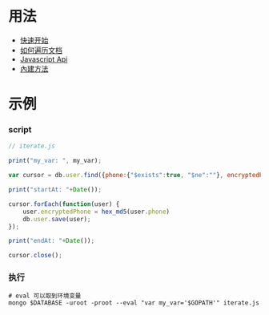 # 用法

+ [快速开始](https://docs.mongodb.com/manual/reference/mongo-shell/#basic-shell-javascript-operations)
+ [如何遍历文档](https://docs.mongodb.com/manual/tutorial/iterate-a-cursor/index.html)
+ [Javascript Api](https://docs.mongodb.com/manual/reference/method/)
+ [內建方法](https://docs.mongodb.com/manual/reference/method/js-native/)

# 示例

### script

```js
// iterate.js

print("my_var: ", my_var);

var cursor = db.user.find({phone:{"$exists":true, "$ne":""}, encryptedPhone:{"$exists":false}}).noCursorTimeout();

print("startAt: "+Date());

cursor.forEach(function(user) {
    user.encryptedPhone = hex_md5(user.phone)
    db.user.save(user);
});

print("endAt: "+Date());

cursor.close();
```

### 执行

```
# eval 可以取到环境变量
mongo $DATABASE -uroot -proot --eval "var my_var='$GOPATH'" iterate.js
```

